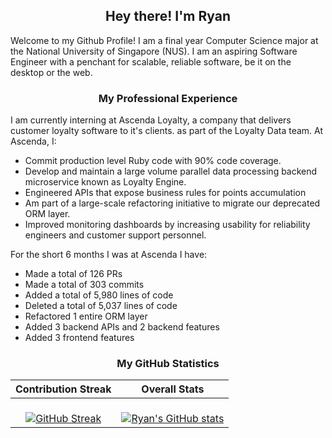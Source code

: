 <h2 style="text-align: center;"> Hey there! I'm Ryan </h2>
Welcome to my Github Profile! I am a final year Computer Science major at the National University of Singapore (NUS). I am an aspiring Software Engineer with a penchant for scalable, reliable software, be it on the desktop or the web.

<h3 style = "text-align: center;"> My Professional Experience </h3>
I am currently interning at Ascenda Loyalty, a company that delivers customer loyalty software to it's clients. as part of the Loyalty Data team. At Ascenda, I:

- Commit production level Ruby code with 90% code coverage.
- Develop and maintain a large volume parallel data processing backend microservice known as Loyalty Engine.
- Engineered APIs that expose business rules for points accumulation
- Am part of a large-scale refactoring initiative to migrate our deprecated ORM layer.
- Improved monitoring dashboards by increasing usability for reliability engineers and customer support personnel.

For the short 6 months I was at Ascenda I have:
- Made a total of 126 PRs
- Made a total of 303 commits
- Added a total of 5,980 lines of code
- Deleted a total of 5,037 lines of code
- Refactored 1 entire ORM layer
- Added 3 backend APIs and 2 backend features
- Added 3 frontend features

<h3 style = "text-align: center;"> My GitHub Statistics </h3>

| Contribution Streak  	| Overall Stats  	|
|:-:	|:-:	|
|<br> [![GitHub Streak](https://streak-stats.demolab.com/?user=ryantanlien&theme=dark)](https://git.io/streak-stats)|  <br> [![Ryan's GitHub stats](https://github-readme-stats.vercel.app/api?username=ryantanlien&show_icons=true&theme=tokyonight)](https://github.com/anuraghazra/github-readme-stats) 	|

<!--
**ryantanlien/ryantanlien** is a ✨ _special_ ✨ repository because its `README.md` (this file) appears on your GitHub profile.

Here are some ideas to get you started:

- 🔭 I’m currently working on ...
- 🌱 I’m currently learning ...
- 👯 I’m looking to collaborate on ...
- 🤔 I’m looking for help with ...
- 💬 Ask me about ...
- 📫 How to reach me: ...
- 😄 Pronouns: ...
- ⚡ Fun fact: ...
-->
